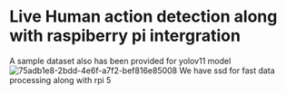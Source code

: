 # Live Human action detection along with raspiberry pi intergration
A sample dataset also has been provided for yolov11 model
![75adb1e8-2bdd-4e6f-a7f2-bef816e85008](https://github.com/user-attachments/assets/781117b1-2afa-434d-93da-ff5129c02817)
We have ssd for fast data processing along with rpi 5
